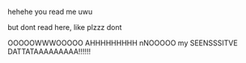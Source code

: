 hehehe you read me uwu





but dont read here, like plzzz dont 



OOOOOWWWOOOOO AHHHHHHHHH nNOOOOO my SEENSSSITVE DATTATAAAAAAAAA!!!!!!